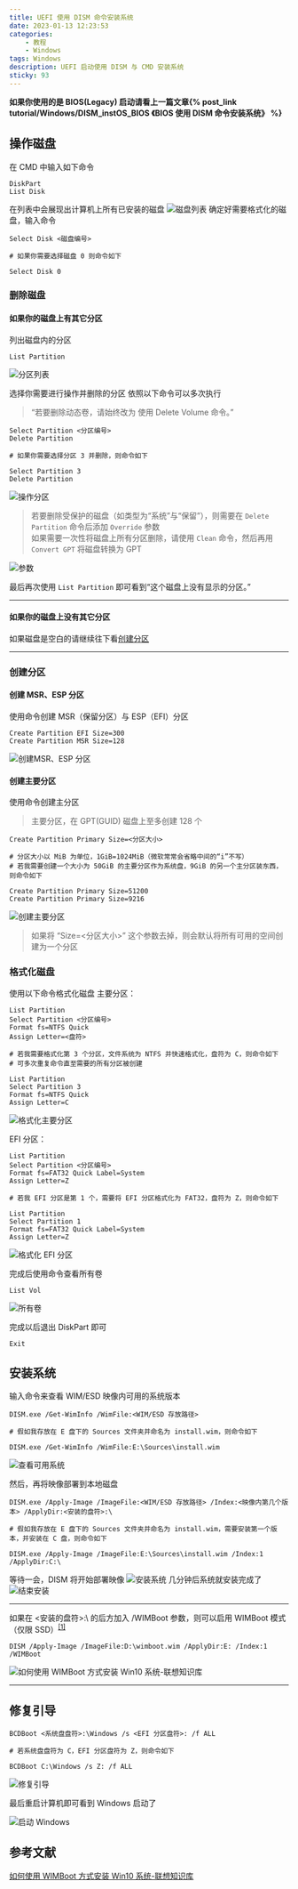```yaml
---
title: UEFI 使用 DISM 命令安装系统
date: 2023-01-13 12:23:53
categories: 
	- 教程
	- Windows
tags: Windows
description: UEFI 启动使用 DISM 与 CMD 安装系统
sticky: 93
---
```


**如果你使用的是 BIOS(Legacy) 启动请看上一篇文章{% post_link tutorial/Windows/DISM_instOS_BIOS 《BIOS 使用 DISM 命令安装系统》 %}**

## 操作磁盘
在 CMD 中输入如下命令

```CMD
DiskPart
List Disk
```

在列表中会展现出计算机上所有已安装的磁盘
![磁盘列表](https://gcore.jsdelivr.net/gh/Goo-aw233/WebSiteResources@main/Pics/DISM_instOS_UEFI/DISM_instOS_UEFI1.png)
确定好需要格式化的磁盘，输入命令

```CMD
Select Disk <磁盘编号>

# 如果你需要选择磁盘 0 则命令如下

Select Disk 0
```

### 删除磁盘
#### 如果你的磁盘上有其它分区
列出磁盘内的分区

```CMD
List Partition
```

![分区列表](https://gcore.jsdelivr.net/gh/Goo-aw233/WebSiteResources@main/Pics/DISM_instOS_UEFI/DISM_instOS_UEFI2.png)

选择你需要进行操作并删除的分区
依照以下命令可以多次执行


<blockquote>
<q>若要删除动态卷，请始终改为 使用 Delete Volume 命令。</q>
</blockquote>

```CMD
Select Partition <分区编号>
Delete Partition

# 如果你需要选择分区 3 并删除，则命令如下

Select Partition 3
Delete Partition
```

![操作分区](https://gcore.jsdelivr.net/gh/Goo-aw233/WebSiteResources@main/Pics/DISM_instOS_UEFI/DISM_instOS_UEFI3.png)

<blockquote>
若要删除受保护的磁盘（如类型为“系统”与“保留”），则需要在 <code>Delete Partition</code> 命令后添加 <code>Override</code> 参数<br>
如果需要一次性将磁盘上所有分区删除，请使用 <code>Clean</code> 命令，然后再用 <code>Convert GPT</code> 将磁盘转换为 GPT</br>
</blockquote>

![参数](https://gcore.jsdelivr.net/gh/Goo-aw233/WebSiteResources@main/Pics/DISM_instOS_UEFI/DISM_instOS_UEFI4.png)

最后再次使用 <code>List Partition</code> 即可看到<q>这个磁盘上没有显示的分区。</q>

------

#### 如果你的磁盘上没有其它分区
如果磁盘是空白的请继续往下看[创建分区](#创建分区)

------

### 创建分区
#### 创建 MSR、ESP 分区
使用命令创建 MSR（保留分区）与 ESP（EFI）分区

```CMD
Create Partition EFI Size=300
Create Partition MSR Size=128
```

![创建MSR、ESP 分区](https://gcore.jsdelivr.net/gh/Goo-aw233/WebSiteResources@main/Pics/DISM_instOS_UEFI/DISM_instOS_UEFI5.png)

#### 创建主要分区
使用命令创建主分区

<blockquote>
主要分区，在 GPT(GUID) 磁盘上至多创建 128 个
</blockquote>

```CMD
Create Partition Primary Size=<分区大小>

# 分区大小以 MiB 为单位，1GiB=1024MiB（微软常常会省略中间的“i”不写）
# 若我需要创建一个大小为 50GiB 的主要分区作为系统盘，9GiB 的另一个主分区装东西，则命令如下

Create Partition Primary Size=51200
Create Partition Primary Size=9216
```

![创建主要分区](https://gcore.jsdelivr.net/gh/Goo-aw233/WebSiteResources@main/Pics/DISM_instOS_UEFI/DISM_instOS_UEFI6.png)

<blockquote>
如果将 <q>Size=<分区大小></q> 这个参数去掉，则会默认将所有可用的空间创建为一个分区
</blockquote>

### 格式化磁盘
使用以下命令格式化磁盘
主要分区：

```CMD
List Partition
Select Partition <分区编号>
Format fs=NTFS Quick
Assign Letter=<盘符>

# 若我需要格式化第 3 个分区，文件系统为 NTFS 并快速格式化，盘符为 C，则命令如下
# 可多次重复命令直至需要的所有分区被创建

List Partition
Select Partition 3
Format fs=NTFS Quick
Assign Letter=C
```

![格式化主要分区](https://gcore.jsdelivr.net/gh/Goo-aw233/WebSiteResources@main/Pics/DISM_instOS_UEFI/DISM_instOS_UEFI7.png)

EFI 分区：

```CMD
List Partition
Select Partition <分区编号>
Format fs=FAT32 Quick Label=System
Assign Letter=Z

# 若我 EFI 分区是第 1 个，需要将 EFI 分区格式化为 FAT32，盘符为 Z，则命令如下

List Partition
Select Partition 1
Format fs=FAT32 Quick Label=System
Assign Letter=Z
```

![格式化 EFI 分区](https://gcore.jsdelivr.net/gh/Goo-aw233/WebSiteResources@main/Pics/DISM_instOS_UEFI/DISM_instOS_UEFI8.png)

完成后使用命令查看所有卷

```CMD
List Vol
```

![所有卷](https://gcore.jsdelivr.net/gh/Goo-aw233/WebSiteResources@main/Pics/DISM_instOS_UEFI/DISM_instOS_UEFI9.png)

完成以后退出 DiskPart 即可

```CMD
Exit
```

## 安装系统

输入命令来查看 WIM/ESD 映像内可用的系统版本

```CMD
DISM.exe /Get-WimInfo /WimFile:<WIM/ESD 存放路径>

# 假如我存放在 E 盘下的 Sources 文件夹并命名为 install.wim，则命令如下

DISM.exe /Get-WimInfo /WimFile:E:\Sources\install.wim
```

![查看可用系统](https://gcore.jsdelivr.net/gh/Goo-aw233/WebSiteResources@main/Pics/DISM_instOS_UEFI/DISM_instOS_UEFI10.png)

然后，再将映像部署到本地磁盘

```CMD
DISM.exe /Apply-Image /ImageFile:<WIM/ESD 存放路径> /Index:<映像内第几个版本> /ApplyDir:<安装的盘符>:\

# 假如我存放在 E 盘下的 Sources 文件夹并命名为 install.wim，需要安装第一个版本，并安装在 C 盘，则命令如下

DISM.exe /Apply-Image /ImageFile:E:\Sources\install.wim /Index:1 /ApplyDir:C:\
```

等待一会，DISM 将开始部署映像
![安装系统](https://gcore.jsdelivr.net/gh/Goo-aw233/WebSiteResources@main/Pics/DISM_instOS_UEFI/DISM_instOS_UEFI11.png)
几分钟后系统就安装完成了
![结束安装](https://gcore.jsdelivr.net/gh/Goo-aw233/WebSiteResources@main/Pics/DISM_instOS_UEFI/DISM_instOS_UEFI12.png)

------

如果在 <安装的盘符>:\ 的后方加入 /WIMBoot 参数，则可以启用 WIMBoot 模式（仅限 SSD）<sup><a href="#参考文献">[1]</a></sup>

```CMD
DISM /Apply-Image /ImageFile:D:\wimboot.wim /ApplyDir:E: /Index:1 /WIMBoot
```
![如何使用 WIMBoot 方式安装 Win10 系统-联想知识库](https://webdoc.lenovo.com.cn/lenovowsi/new_cskb/uploadfile/20150713135738001.jpg)

------

## 修复引导

```CMD
BCDBoot <系统盘盘符>:\Windows /s <EFI 分区盘符>: /f ALL

# 若系统盘盘符为 C，EFI 分区盘符为 Z，则命令如下

BCDBoot C:\Windows /s Z: /f ALL
```

![修复引导](https://gcore.jsdelivr.net/gh/Goo-aw233/WebSiteResources@main/Pics/DISM_instOS_UEFI/DISM_instOS_UEFI13.png)

最后重启计算机即可看到 Windows 启动了

![启动 Windows](https://gcore.jsdelivr.net/gh/Goo-aw233/WebSiteResources@main/Pics/DISM_instOS_UEFI/DISM_instOS_UEFI14.png)

## 参考文献
<a name = "ref 1" href="https://iknow.lenovo.com.cn/detail/dc_132132.html">如何使用 WIMBoot 方式安装 Win10 系统-联想知识库</a>